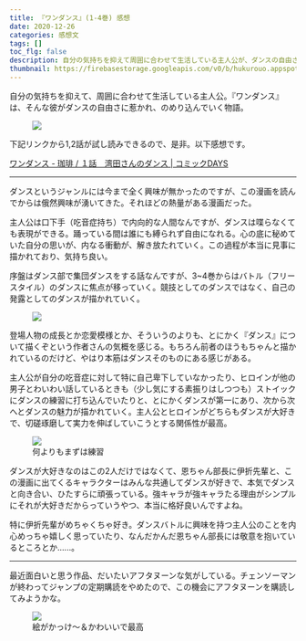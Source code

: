 ```yaml
---
title: 『ワンダンス』(1-4巻) 感想
date: 2020-12-26
categories: 感想文
tags: []
toc_flg: false
description: 自分の気持ちを抑えて周囲に合わせて生活している主人公が、ダンスの自由さに惹かれ、のめり込んでいく物語。
thumbnail: https://firebasestorage.googleapis.com/v0/b/hukurouo.appspot.com/o/images%2Fimage0.png?alt=media&token=1f4b41b6-c71c-4965-8022-5de78b0f0e4b
---
```


自分の気持ちを抑えて、周囲に合わせて生活している主人公。『ワンダンス』は、そんな彼がダンスの自由さに惹かれ、のめり込んでいく物語。

<figure><img src="https://firebasestorage.googleapis.com/v0/b/hukurouo.appspot.com/o/images%2F55C9E004-5159-4465-944A-9D2621FC04CB.jpeg?alt=media&token=607424bf-30d1-4c5c-b9b8-c81a7e7fb0a4"><figcaption></figcaption></figure>

下記リンクから1,2話が試し読みできるので、是非。以下感想です。

[ワンダンス - 珈琲 / １話　湾田さんのダンス | コミックDAYS](https://comic-days.com/episode/10834108156655732230)

----------

ダンスというジャンルには今まで全く興味が無かったのですが、この漫画を読んでからは俄然興味が湧いてきた。それほどの熱量がある漫画だった。

主人公は口下手（吃音症持ち）で内向的な人間なんですが、ダンスは喋らなくても表現ができる。踊っている間は誰にも縛られず自由になれる。心の底に秘めていた自分の思いが、内なる衝動が、解き放たれていく。この過程が本当に見事に描かれており、気持ち良い。

序盤はダンス部で集団ダンスをする話なんですが、3~4巻からはバトル（フリースタイル）のダンスに焦点が移っていく。競技としてのダンスではなく、自己の発露としてのダンスが描かれていく。

<figure><img src="https://firebasestorage.googleapis.com/v0/b/hukurouo.appspot.com/o/images%2F9AC1D5F1-E99C-4615-AD32-6C51F7031BED.jpeg?alt=media&token=d137593f-c353-4863-a13d-5b18e5c0db31"><figcaption></figcaption></figure>

登場人物の成長とか恋愛模様とか、そういうのよりも、とにかく『ダンス』について描くぞという作者さんの気概を感じる。もちろん前者のほうもちゃんと描かれているのだけど、やはり本筋はダンスそのものにある感じがある。

主人公が自分の吃音症に対して特に自己卑下していなかったり、ヒロインが他の男子とわいわい話しているときも（少し気にする素振りはしつつも）ストイックにダンスの練習に打ち込んでいたりと、とにかくダンスが第一にあり、次から次へとダンスの魅力が描かれていく。主人公とヒロインがどちらもダンスが大好きで、切磋琢磨して実力を伸ばしていこうとする関係性が最高。



<figure><img src="https://firebasestorage.googleapis.com/v0/b/hukurouo.appspot.com/o/images%2FB658E8B1-B204-4408-AF26-68ABD01EF97D.jpeg?alt=media&token=db6dc89d-1841-47ef-b1a7-82d198dd43fc"><figcaption>何よりもまずは練習</figcaption></figure>

ダンスが大好きなのはこの2人だけではなくて、恩ちゃん部長に伊折先輩と、この漫画に出てくるキャラクターはみんな共通してダンスが好きで、本気でダンスと向き合い、ひたすらに頑張っている。強キャラが強キャラたる理由がシンプルにそれが大好きだからっていうやつ、本当に格好良いんですよね。

特に伊折先輩がめちゃくちゃ好き。ダンスバトルに興味を持つ主人公のことを内心めっちゃ嬉しく思っていたり、なんだかんだ恩ちゃん部長には敬意を抱いているところとか......。

----------



最近面白いと思う作品、だいたいアフタヌーンな気がしている。チェンソーマンが終わってジャンプの定期購読をやめたので、この機会にアフタヌーンを購読してみようかな。


<figure><img src="https://firebasestorage.googleapis.com/v0/b/hukurouo.appspot.com/o/images%2Fimage0.png?alt=media&token=1f4b41b6-c71c-4965-8022-5de78b0f0e4b"><figcaption>絵がかっけ～＆かわいいで最高</figcaption></figure>